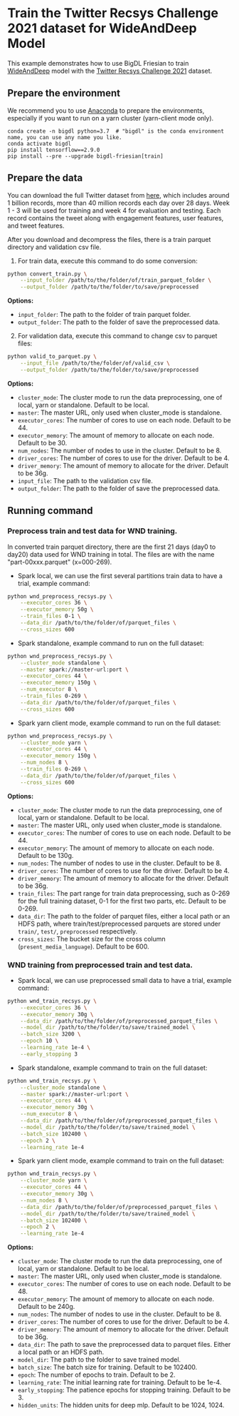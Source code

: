 # Train the Twitter Recsys Challenge 2021 dataset for WideAndDeep Model
This example demonstrates how to use BigDL Friesian to train [WideAndDeep](https://arxiv.org/abs/1606.07792) model with the
[Twitter Recsys Challenge 2021](http://www.recsyschallenge.com/2021/) dataset.

## Prepare the environment
We recommend you to use [Anaconda](https://www.anaconda.com/distribution/#linux) to prepare the environments, especially if you want to run on a yarn cluster (yarn-client mode only).
```
conda create -n bigdl python=3.7  # "bigdl" is the conda environment name, you can use any name you like.
conda activate bigdl
pip install tensorflow==2.9.0
pip install --pre --upgrade bigdl-friesian[train]
```

## Prepare the data
You can download the full Twitter dataset from [here](http://www.recsyschallenge.com/2021/), which includes around 1 billion records, more than 40 million records each day over 28 days.
 Week 1 - 3 will be used for training and week 4 for evaluation and testing. Each record contains the tweet along with engagement features, user features, and tweet features.

After you download and decompress the files, there is a train parquet directory and validation csv file.
1. For train data, execute this command to do some conversion:
```bash
python convert_train.py \
    --input_folder /path/to/the/folder/of/train_parquet_folder \
    --output_folder /path/to/the/folder/to/save/preprocessed
```
__Options:__
* `input_folder`: The path to the folder of train parquet folder.
* `output_folder`: The path to the folder of save the preprocessed data.

2. For validation data, execute this command to change csv to parquet files:
```bash
python valid_to_parquet.py \
    --input_file /path/to/the/folder/of/valid_csv \
    --output_folder /path/to/the/folder/to/save/preprocessed
```
__Options:__
* `cluster_mode`: The cluster mode to run the data preprocessing, one of local, yarn or standalone. Default to be local.
* `master`: The master URL, only used when cluster_mode is standalone.
* `executor_cores`: The number of cores to use on each node. Default to be 44.
* `executor_memory`: The amount of memory to allocate on each node. Default to be 30.
* `num_nodes`: The number of nodes to use in the cluster. Default to be 8.
* `driver_cores`: The number of cores to use for the driver. Default to be 4.
* `driver_memory`: The amount of memory to allocate for the driver. Default to be 36g.
* `input_file`: The path to the validation csv file.
* `output_folder`: The path to the folder of save the preprocessed data.

## Running command

### Preprocess train and test data for WND training.

In converted train parquet directory, there are the first 21 days (day0 to day20) data used for WND training in total.
The files are with the name "part-00xxx.parquet" (x=000-269).

* Spark local, we can use the first several partitions train data to have a trial, example command:
```bash
python wnd_preprocess_recsys.py \
    --executor_cores 36 \
    --executor_memory 50g \
    --train_files 0-1 \
    --data_dir /path/to/the/folder/of/parquet_files \
    --cross_sizes 600
```

* Spark standalone, example command to run on the full dataset:
```bash
python wnd_preprocess_recsys.py \
    --cluster_mode standalone \
    --master spark://master-url:port \
    --executor_cores 44 \
    --executor_memory 150g \
    --num_executor 8 \
    --train_files 0-269 \
    --data_dir /path/to/the/folder/of/parquet_files \
    --cross_sizes 600
```

* Spark yarn client mode, example command to run on the full dataset:
```bash
python wnd_preprocess_recsys.py \
    --cluster_mode yarn \
    --executor_cores 44 \
    --executor_memory 150g \
    --num_nodes 8 \
    --train_files 0-269 \
    --data_dir /path/to/the/folder/of/parquet_files \
    --cross_sizes 600
```

__Options:__
* `cluster_mode`: The cluster mode to run the data preprocessing, one of local, yarn or standalone. Default to be local.
* `master`: The master URL, only used when cluster_mode is standalone.
* `executor_cores`: The number of cores to use on each node. Default to be 44.
* `executor_memory`: The amount of memory to allocate on each node. Default to be 130g.
* `num_nodes`: The number of nodes to use in the cluster. Default to be 8.
* `driver_cores`: The number of cores to use for the driver. Default to be 4.
* `driver_memory`: The amount of memory to allocate for the driver. Default to be 36g.
* `train_files`: The part range for train data preprocessing, such as 0-269 for the full training dataset,
 0-1 for the first two parts, etc. Default to be 0-269.
* `data_dir`: The path to the folder of parquet files,  either a local path or an HDFS path, where train/test/preprocessed parquets are stored under `train/`, `test/`, `preprocessed` respectively.
* `cross_sizes`: The bucket size for the cross column (`present_media_language`). Default to be 600.


### WND training from preprocessed train and test data.
* Spark local, we can use preprocessed small data to have a trial, example command:
```bash
python wnd_train_recsys.py \
    --executor_cores 36 \
    --executor_memory 30g \
    --data_dir /path/to/the/folder/of/preprocessed_parquet_files \
    --model_dir /path/to/the/folder/to/save/trained_model \
    --batch_size 3200 \
    --epoch 10 \
    --learning_rate 1e-4 \
    --early_stopping 3
```

* Spark standalone, example command to train on the full dataset:
```bash
python wnd_train_recsys.py \
    --cluster_mode standalone \
    --master spark://master-url:port \
    --executor_cores 44 \
    --executor_memory 30g \
    --num_executor 8 \
    --data_dir /path/to/the/folder/of/preprocessed_parquet_files \
    --model_dir /path/to/the/folder/to/save/trained_model \
    --batch_size 102400 \
    --epoch 2 \
    --learning_rate 1e-4
```

* Spark yarn client mode, example command to train on the full dataset:
```bash
python wnd_train_recsys.py \
    --cluster_mode yarn \
    --executor_cores 44 \
    --executor_memory 30g \
    --num_nodes 8 \
    --data_dir /path/to/the/folder/of/preprocessed_parquet_files \
    --model_dir /path/to/the/folder/to/save/trained_model \
    --batch_size 102400 \
    --epoch 2 \
    --learning_rate 1e-4
```

__Options:__
* `cluster_mode`: The cluster mode to run the data preprocessing, one of local, yarn or standalone. Default to be local.
* `master`: The master URL, only used when cluster_mode is standalone.
* `executor_cores`: The number of cores to use on each node. Default to be 48.
* `executor_memory`: The amount of memory to allocate on each node. Default to be 240g.
* `num_nodes`: The number of nodes to use in the cluster. Default to be 8.
* `driver_cores`: The number of cores to use for the driver. Default to be 4.
* `driver_memory`: The amount of memory to allocate for the driver. Default to be 36g.
* `data_dir`: The path to save the preprocessed data to parquet files. Either a local path or an HDFS path.
* `model_dir`: The path to the folder to save trained model.
* `batch_size`: The batch size for training. Default to be 102400.
* `epoch`: The number of epochs to train. Default to be 2.
* `learning_rate`: The initial learning rate for training. Default to be 1e-4.
* `early_stopping`: The patience epochs for stopping training. Default to be 3.
* `hidden_units`: The hidden units for deep mlp. Default to be 1024, 1024.
